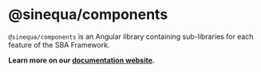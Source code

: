 # @sinequa/components

`@sinequa/components` is an Angular library containing sub-libraries for each feature of the SBA Framework.

**Learn more on our [documentation website](https://sinequa.github.io/sba-angular/modules/components/components.html).**
